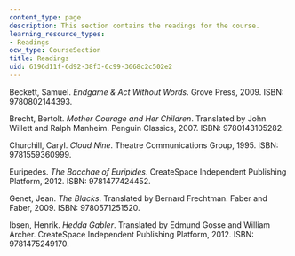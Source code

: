 ```yaml
---
content_type: page
description: This section contains the readings for the course.
learning_resource_types:
- Readings
ocw_type: CourseSection
title: Readings
uid: 6196d11f-6d92-38f3-6c99-3668c2c502e2
---
```


Beckett, Samuel. _Endgame & Act Without Words_. Grove Press, 2009. ISBN: 9780802144393.

Brecht, Bertolt. _Mother Courage and Her Children_. Translated by John Willett and Ralph Manheim. Penguin Classics, 2007. ISBN: 9780143105282.

Churchill, Caryl. _Cloud Nine_. Theatre Communications Group, 1995. ISBN: 9781559360999.

Euripedes. _The Bacchae of Euripides_. CreateSpace Independent Publishing Platform, 2012. ISBN: 9781477424452.

Genet, Jean. _The Blacks_. Translated by Bernard Frechtman. Faber and Faber, 2009. ISBN: 9780571251520.

Ibsen, Henrik. _Hedda Gabler_. Translated by Edmund Gosse and William Archer. CreateSpace Independent Publishing Platform, 2012. ISBN: 9781475249170.